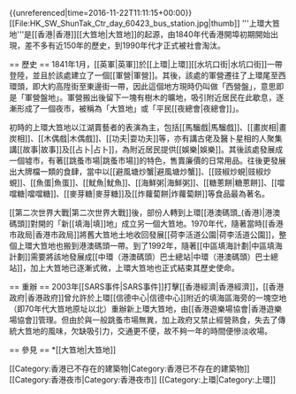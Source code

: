 {{unreferenced|time=2016-11-22T11:11:15+00:00}}
[[File:HK_SW_ShunTak_Ctr_day_60423_bus_station.jpg|thumb]]
'''上環大笪地'''是[[香港|香港]][[大笪地|大笪地]]的起源，由1840年代香港開埠初期開始出現，差不多有近150年的歷史，到1990年代才正式被社會淘汰。

== 歷史 ==
1841年<!--，根據《[[南京條約|南京條約]]》，[[香港島|香港島]]成為[[英國|英國]]的[[殖民地|殖民地]]。同年-->1月，[[英軍|英軍]]於[[上環|上環]][[水坑口街|水坑口街]]一帶登陸<!--，舉行升旗儀式，以表示正式佔領香港島-->，並且於該處建立了一個[[軍營|軍營]]。其後，該處的軍營遷往了上環尾至西環頭，即大約高陞街至東邊街一帶，因此這個地方現時仍叫做「西營盤」，意思即是「軍營盤地」。軍營搬出後留下一塊有樹木的曠地，吸引附近居民在此歇息，逐漸形成了一個夜市，被稱為「大笪地」或「平民[[夜總會|夜總會]]」。

初時的上環大笪地以江湖賣藝者的表演為主，包括[[馬騮戲|馬騮戲]]、[[畫炭相|畫炭相]]、[[木偶戲|木偶戲]]、[[功夫|耍功夫]]等，亦有講古佬及醫卜星相的人聚集講[[故事|故事]]及[[占卜|占卜]]，為附近居民提供[[娛樂|娛樂]]。其後該處發展成一個墟市，有著[[跳蚤市場|跳蚤市場]]的特色，售賣廉價的日常用品。往後更發展出大牌檔一類的食肆，當中以[[避風塘炒蟹|避風塘炒蟹]]、[[豉椒炒蜆|豉椒炒蜆]]、[[魚蛋|魚蛋]]、[[魷魚|魷魚]]、[[海鮮粥|海鮮粥]]、[[糖蔥餅|糖蔥餅]]、[[噹噹糖|噹噹糖]]、[[麥芽糖|麥芽糖]]及[[炸蘿蔔餅|炸蘿蔔餅]]等食品最為著名。

[[第二次世界大戰|第二次世界大戰]]後，部份人轉到上環[[港澳碼頭_(香港)|港澳碼頭]]對開的「新[[填海|填]]地」成立另一個大笪地。1970年代，隨著當時[[香港市政局|香港市政局]]將舊大笪地土地收回發展[[荷李活道公園|荷李活道公園]]，整個上環大笪地也搬到港澳碼頭一帶。到了1992年，隨著[[中區填海計劃|中區填海計劃]]需要將該地發展成[[中環（港澳碼頭）巴士總站|中環（港澳碼頭）巴士總站]]，加上大笪地已逐漸式微，上環大笪地也正式結束其歷史使命。

== 重辦 ==
2003年[[SARS事件|SARS事件]]打擊[[香港經濟|香港經濟]]，[[香港政府|香港政府]]曾允許於上環[[信德中心|信德中心]]附近的填海區海旁的一塊空地（即70年代大笪地原址以北）重辦新上環大笪地，由[[香港遊樂場協會|香港遊樂場協會]]管理。但由於與一般跳蚤市場無異，加上政府又禁止經營熟食，失去了傳統大笪地的風味，欠缺吸引力，交通更不便，故不夠一年的時間便慘淡收場。

== 參見 ==
*[[大笪地|大笪地]]

[[Category:香港已不存在的建築物|Category:香港已不存在的建築物]]
[[Category:香港夜市|Category:香港夜市]]
[[Category:上環|Category:上環]]